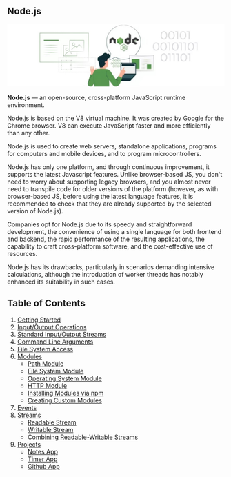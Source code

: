 ## Node.js

![Node.js logo](./images/node-logo.jpg)

**Node.js** — an open-source, cross-platform JavaScript runtime environment.

Node.js is based on the V8 virtual machine. It was created by Google for the Chrome browser. V8 can execute JavaScript faster and more efficiently than any other.

Node.js is used to create web servers, standalone applications, programs for computers and mobile devices, and to program microcontrollers.

Node.js has only one platform, and through continuous improvement, it supports the latest Javascript features. Unlike browser-based JS, you don't need to worry about supporting legacy browsers, and you almost never need to transpile code for older versions of the platform (however, as with browser-based JS, before using the latest language features, it is recommended to check that they are already supported by the selected version of Node.js).

Companies opt for Node.js due to its speedy and straightforward development, the convenience of using a single language for both frontend and backend, the rapid performance of the resulting applications, the capability to craft cross-platform software, and the cost-effective use of resources.

Node.js has its drawbacks, particularly in scenarios demanding intensive calculations, although the introduction of worker threads has notably enhanced its suitability in such cases.

## Table of Contents

1. [Getting Started](./01-getting-started/node-introduction.md)
2. [Input/Output Operations](./02-input-output-operations/node-io.md)
3. [Standard Input/Output Streams](./03-stdio/node-stdio.md)
4. [Command Line Arguments](./node-argv.md)
5. [File System Access](./node-fs-access.md)
6. [Modules](./node-module.md)
   - [Path Module](./module/path.md)
   - [File System Module](./module/fs.md)
   - [Operating System Module](./module/os.md)
   - [HTTP Module](./module/http.md)
   - [Installing Modules via npm](./module/npm-module.md)
   - [Creating Custom Modules](./module/create-module.md)
7. [Events](./events.md)
8. [Streams](./stream.md)
   - [Readable Stream](./stream-readable.md)
   - [Writable Stream](./stream-writable.md)
   - [Combining Readable-Writable Streams](./stream-pipes.md)
9. [Projects](./projects/projects.md)
   - [Notes App](./projects/notes.md)
   - [Timer App](./projects/timer.md)
   - [Github App](./projects/github-app.md)
